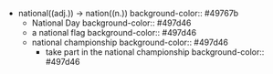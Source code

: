 - national((adj.)) -> nation((n.))
  background-color:: #49767b
	- National Day
	  background-color:: #497d46
	- a national flag
	  background-color:: #497d46
	- national championship
	  background-color:: #497d46
		- take part in the national championship
		  background-color:: #497d46